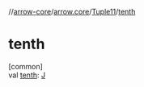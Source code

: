 //[arrow-core](../../../index.md)/[arrow.core](../index.md)/[Tuple11](index.md)/[tenth](tenth.md)

# tenth

[common]\
val [tenth](tenth.md): [J](index.md)
